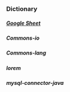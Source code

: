 ### Dictionary
##### [Google Sheet](https://docs.google.com/spreadsheets/d/15MwGDH14CYp68dWuXA-lZfVVQyzWd9_zPVMsqchE53k/edit?usp=sharing)

##### Commons-io
##### Commons-lang
##### lorem
##### mysql-connector-java